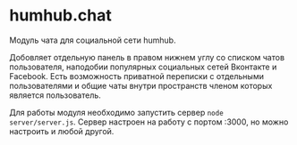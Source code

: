 # humhub.chat
Модуль чата для социальной сети humhub.

Добовляет отдельную панель в правом нижнем углу со списком чатов пользователя, наподобии популярных социальных сетей Вконтакте и Facebook. Есть возможность приватной переписки с отдельными пользователями и общие чаты внутри пространств членом которых является пользователь.

Для работы модуля необходимо запустить сервер ``node server/server.js``. Сервер настроен на работу с портом :3000, но можно настроить и любой другой.
